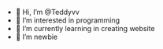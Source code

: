 - 👋 Hi, I’m @Teddyvv
- 👀 I’m interested in programming
- 🌱 I’m currently learning in creating website
- 💞️ I’m newbie


<!---
Teddyvv/Teddyvv is a ✨ special ✨ repository because its `README.md` (this file) appears on your GitHub profile.
You can click the Preview link to take a look at your changes.
--->
